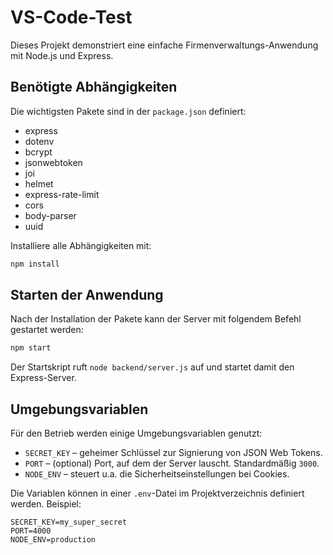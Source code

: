 # VS-Code-Test

Dieses Projekt demonstriert eine einfache Firmenverwaltungs-Anwendung mit Node.js und Express.

## Benötigte Abhängigkeiten

Die wichtigsten Pakete sind in der `package.json` definiert:
- express
- dotenv
- bcrypt
- jsonwebtoken
- joi
- helmet
- express-rate-limit
- cors
- body-parser
- uuid

Installiere alle Abhängigkeiten mit:

```bash
npm install
```

## Starten der Anwendung

Nach der Installation der Pakete kann der Server mit folgendem Befehl gestartet werden:

```bash
npm start
```

Der Startskript ruft `node backend/server.js` auf und startet damit den Express-Server.

## Umgebungsvariablen

Für den Betrieb werden einige Umgebungsvariablen genutzt:

- `SECRET_KEY` – geheimer Schlüssel zur Signierung von JSON Web Tokens.
- `PORT` – (optional) Port, auf dem der Server lauscht. Standardmäßig `3000`.
- `NODE_ENV` – steuert u.a. die Sicherheitseinstellungen bei Cookies.

Die Variablen können in einer `.env`-Datei im Projektverzeichnis definiert werden. Beispiel:

```env
SECRET_KEY=my_super_secret
PORT=4000
NODE_ENV=production
```

